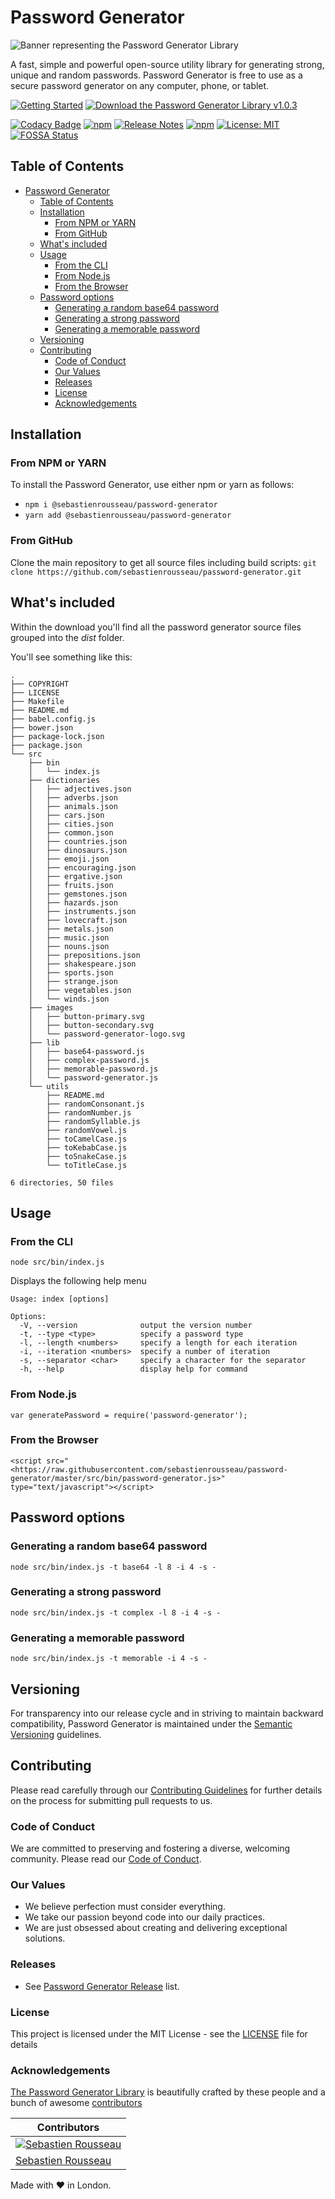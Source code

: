# Password Generator

![Banner representing the Password Generator Library](https://raw.githubusercontent.com/sebastienrousseau/password-generator/master/images/password-generator-logo.svg)

A fast, simple and powerful open-source utility library for generating strong, unique and random passwords. Password Generator is free to use as a secure password generator on any computer, phone, or tablet. 

[![Getting Started](https://raw.githubusercontent.com/sebastienrousseau/password-generator/master/images/button-primary.svg)](#installation)
[![Download the Password Generator Library v1.0.3](https://raw.githubusercontent.com/sebastienrousseau/password-generator/master/images/button-secondary.svg)](https://github.com/sebastienrousseau/password-generator/archive/refs/tags/1.0.4.zip)


[![Codacy Badge](https://app.codacy.com/project/badge/Grade/0acb169c95e443729551979e0fd86eaf)](https://www.codacy.com?utm_source=github.com&utm_medium=referral&utm_content=sebastienrousseau/password-generator&utm_campaign=Badge_Grade)
[![npm](https://img.shields.io/npm/v/@sebastienrousseau/password-generator.svg?style=flat&color=success)](https://www.npmjs.com/package/@sebastienrousseau/password-generator)
[![Release Notes](https://img.shields.io/badge/release-notes-success.svg)](https://github.com/sebastienrousseau/password-generator/releases/)
[![npm](https://img.shields.io/npm/dm/password-generator.svg?style=flat)](https://www.npmjs.com/package/@sebastienrousseau/password-generator)
[![License: MIT](https://img.shields.io/badge/License-MIT-success.svg?style=flat)](https://opensource.org/licenses/MIT)
[![FOSSA Status](https://app.fossa.com/api/projects/git%2Bgithub.com%2Fsebastienrousseau%2Fpassword-generator.svg?type=small)](https://app.fossa.com/projects/git%2Bgithub.com%2Fsebastienrousseau%2Fpassword-generator?ref=badge_small)

## Table of Contents

-   [Password Generator](#password-generator)
    -   [Table of Contents](#table-of-contents)
    -   [Installation](#installation)
        -   [From NPM or YARN](#from-npm-or-yarn)
        -   [From GitHub](#from-github)
    -   [What's included](#whats-included)
    -   [Usage](#usage)
        -   [From the CLI](#from-the-cli)
        -   [From Node.js](#from-nodejs)
        -   [From the Browser](#from-the-browser)
    -   [Password options](#password-options)
        -   [Generating a random base64 password](#generating-a-random-base64-password)
        -   [Generating a strong password](#generating-a-strong-password)
        -   [Generating a memorable password](#generating-a-memorable-password)
    -   [Versioning](#versioning)
    -   [Contributing](#contributing)
        -   [Code of Conduct](#code-of-conduct)
        -   [Our Values](#our-values)
        -   [Releases](#releases)
        -   [License](#license)
        -   [Acknowledgements](#acknowledgements)

## Installation

### From NPM or YARN

To install the Password Generator, use either npm or yarn as follows:

-   `npm i @sebastienrousseau/password-generator`
-   `yarn add @sebastienrousseau/password-generator`

### From GitHub

Clone the main repository to get all source files including build scripts: `git clone https://github.com/sebastienrousseau/password-generator.git`

## What's included

Within the download you'll find all the password generator source files grouped into the _dist_ folder.

You'll see something like this:

```shell
.
├── COPYRIGHT
├── LICENSE
├── Makefile
├── README.md
├── babel.config.js
├── bower.json
├── package-lock.json
├── package.json
└── src
    ├── bin
    │   └── index.js
    ├── dictionaries
    │   ├── adjectives.json
    │   ├── adverbs.json
    │   ├── animals.json
    │   ├── cars.json
    │   ├── cities.json
    │   ├── common.json
    │   ├── countries.json
    │   ├── dinosaurs.json
    │   ├── emoji.json
    │   ├── encouraging.json
    │   ├── ergative.json
    │   ├── fruits.json
    │   ├── gemstones.json
    │   ├── hazards.json
    │   ├── instruments.json
    │   ├── lovecraft.json
    │   ├── metals.json
    │   ├── music.json
    │   ├── nouns.json
    │   ├── prepositions.json
    │   ├── shakespeare.json
    │   ├── sports.json
    │   ├── strange.json
    │   ├── vegetables.json
    │   └── winds.json
    ├── images
    │   ├── button-primary.svg
    │   ├── button-secondary.svg
    │   └── password-generator-logo.svg
    ├── lib
    │   ├── base64-password.js
    │   ├── complex-password.js
    │   ├── memorable-password.js
    │   └── password-generator.js
    └── utils
        ├── README.md
        ├── randomConsonant.js
        ├── randomNumber.js
        ├── randomSyllable.js
        ├── randomVowel.js
        ├── toCamelCase.js
        ├── toKebabCase.js
        ├── toSnakeCase.js
        └── toTitleCase.js

6 directories, 50 files
```

## Usage

### From the CLI

```shell
node src/bin/index.js
```

Displays the following help menu

```shell
Usage: index [options]

Options:
  -V, --version              output the version number
  -t, --type <type>          specify a password type
  -l, --length <numbers>     specify a length for each iteration
  -i, --iteration <numbers>  specify a number of iteration
  -s, --separator <char>     specify a character for the separator
  -h, --help                 display help for command
```

### From Node.js

```shell
var generatePassword = require('password-generator');
```

### From the Browser

```shell
<script src="<https://raw.githubusercontent.com/sebastienrousseau/password-generator/master/src/bin/password-generator.js>" type="text/javascript"></script>
```

## Password options

### Generating a random base64 password

```shell
node src/bin/index.js -t base64 -l 8 -i 4 -s -
```

### Generating a strong password

```shell
node src/bin/index.js -t complex -l 8 -i 4 -s -
```

### Generating a memorable password

```shell
node src/bin/index.js -t memorable -i 4 -s -
```

## Versioning

For transparency into our release cycle and in striving to maintain backward compatibility, Password Generator is maintained under the [Semantic Versioning](https://semver.org/) guidelines.

## Contributing

Please read carefully through our [Contributing Guidelines](https://github.com/sebastienrousseau/password-generator/blob/master/.github/CONTRIBUTING.md) for further details on the process for submitting pull requests to us.

### Code of Conduct

We are committed to preserving and fostering a diverse, welcoming community. Please read our [Code of Conduct](https://github.com/sebastienrousseau/password-generator/blob/master/.github/CODE-OF-CONDUCT.md).

### Our Values

-   We believe perfection must consider everything.
-   We take our passion beyond code into our daily practices.
-   We are just obsessed about creating and delivering exceptional solutions.

### Releases

-   See [Password Generator Release](https://github.com/sebastienrousseau/password-generator/releases) list.

### License

This project is licensed under the MIT License - see the [LICENSE](https://github.com/sebastienrousseau/password-generator/blob/master/LICENSE) file for details

### Acknowledgements

[The Password Generator Library](https://password-generator.pro) is beautifully crafted by these people and a bunch of awesome [contributors](https://github.com/sebastienrousseau/password-generator/graphs/contributors)

| Contributors                                                                                                     |
| ---------------------------------------------------------------------------------------------------------------- |
| [![Sebastien Rousseau](https://avatars0.githubusercontent.com/u/1394998?s=117)](https://sebastienrousseau.co.uk) |
| [Sebastien Rousseau](https://github.com/sebastienrousseau)                                                       |

Made with ❤ in London.
